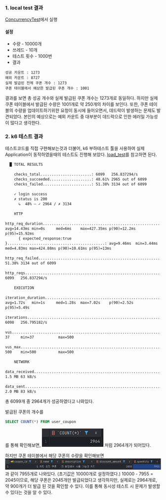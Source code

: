 ### 1. local test 결과
[ConcurrencyTest](src/test/java/com/plusproject/load/ConcurrencyTest.java)에서 실행

#### 설정
    
- 수량 - 10000개
- 쓰레드 - 10개
- 테스트 횟수 - 1000번
- 결과
```
성공 카운트 : 1273
예외 카운트 : 8727
실제 발급된 전체 쿠폰 개수 : 1273
쿠폰 테이블에서 예상한 발급된 쿠폰 개수 : 1001
```
결과를 보면 총 성공 개수와 실제 발급된 쿠폰 개수는 1273개로 동일하다.
하지만 실제 쿠폰 테이블에서 발급된 수량은 1001개로 약 250개의 차이를 보인다.
또한, 쿠폰 테이블의 수량을 업데이트하기위한 요청이 동시에 들어오면서, 데드락이 발생하는 문제도 발견되었다.
본인의 예상으로는 예외 카운트 중 대부분이 데드락으로 인한 에러일 가능성이 많다고 생각한다.

### 2. k6 테스트 결과
테스트코드를 직접 구현해보는것과 더불어,
k6 부하테스트 툴을 사용하여 실제 Application이 동작하였을때의 테스트도 진행해 보았다.
[load_test](load_test.js)를 참고하면 된다.

```
  █ TOTAL RESULTS

    checks_total.......................: 6099   256.837294/s
    checks_succeeded...................: 48.61% 2965 out of 6099
    checks_failed......................: 51.38% 3134 out of 6099

    ✓ login success
    ✗ status is 200
      ↳  48% — ✓ 2964 / ✗ 3134

    HTTP
    http_req_duration.......................................................: avg=14.43ms min=0s     med=6ms    max=427.35ms p(90)=12.2ms  p(95)=15.92ms
      { expected_response:true }............................................: avg=9.46ms  min=3.44ms med=4.83ms max=424.88ms p(90)=10.61ms p(95)=13ms
    http_req_failed.........................................................: 51.38% 3134 out of 6099
    http_reqs...............................................................: 6099   256.837294/s

    EXECUTION
    iteration_duration......................................................: avg=1.72s   min=1s     med=1.28s  max=7.02s    p(90)=2.52s   p(95)=5.49s
    iterations..............................................................: 6098   256.795182/s
    vus.....................................................................: 37     min=37           max=500
    vus_max.................................................................: 500    min=500          max=500

    NETWORK
    data_received...........................................................: 1.5 MB 63 kB/s
    data_sent...............................................................: 2.0 MB 83 kB/s

```

총 6099개 중 2964개가 성공하였다고 나와있다.

발급된 쿠폰의 개수를 
```sql
SELECT COUNT(*) FROM user_coupon
```
를 통해 확인해보면, 
![img.png](img/발급된%20쿠폰의%20개수.png)
처럼 2964개가 되어있다.

하지만 쿠폰 테이블에서 해당 쿠폰의 수량을 확인해보면
![img.png](img/k6를%20이용한%20동시성%20테스트.png)
과 같이 7955개로 나와있다. (초기값은 10000개로 설정하였다.)
10000 - 7955 = 2045이므로, 해당 쿠폰은 2045개만 발급되었다고 생각하지만, 실제로는 2964개로, 약 900개가 더 발급 된 것을 확인할 수 있다.
이를 통해 동시성 테스트 시 문제가 발생할 수 있다는 것을 알 수 있다.

